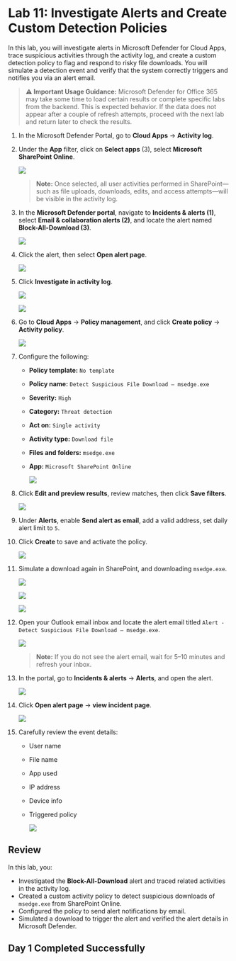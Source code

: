 # Lab 11: Investigate Alerts and Create Custom Detection Policies

In this lab, you will investigate alerts in Microsoft Defender for Cloud Apps, trace suspicious activities through the activity log, and create a custom detection policy to flag and respond to risky file downloads. You will simulate a detection event and verify that the system correctly triggers and notifies you via an alert email.

> **⚠ Important Usage Guidance:** Microsoft Defender for Office 365 may take some time to load certain results or complete specific labs from the backend. This is expected behavior. If the data does not appear after a couple of refresh attempts, proceed with the next lab and return later to check the results.

1. In the Microsoft Defender Portal, go to **Cloud Apps** → **Activity log**.

1. Under the **App** filter, click on **Select apps** (3), select **Microsoft SharePoint Online**.

   ![](./media/p-0-1.png)

   > **Note:** Once selected, all user activities performed in SharePoint—such as file uploads, downloads, edits, and access attempts—will be visible in the activity log.

1. In the **Microsoft Defender portal**, navigate to **Incidents & alerts (1)**, select **Email & collaboration alerts (2)**, and locate the alert named **Block-All-Download (3)**.

   ![](./media/ex4_g_r_1.png)

1. Click the alert, then select **Open alert page**.

   ![](./media/p-1-7.png)

1. Click **Investigate in activity log**.

   ![](./media/p-1-8.png)

   ![](./media/p-1-9.png)

1. Go to **Cloud Apps** → **Policy management**, and click **Create policy** → **Activity policy**.

   ![](./media/p-1-1.png)

1. Configure the following:

   - **Policy template:** `No template`
   - **Policy name:** `Detect Suspicious File Download – msedge.exe`
   - **Severity:** `High`
   - **Category:** `Threat detection`
   - **Act on:** `Single activity`
   - **Activity type:** `Download file`
   - **Files and folders:** `msedge.exe`
   - **App:** `Microsoft SharePoint Online`

      ![](./media/p-1-2.png)

1. Click **Edit and preview results**, review matches, then click **Save filters**.

   ![](./media/p-1-3.png)

1. Under **Alerts**, enable **Send alert as email**, add a valid address, set daily alert limit to `5`.

1. Click **Create** to save and activate the policy.

   ![](./media/p-1-4.png)

1. Simulate a download again in SharePoint, and downloading `msedge.exe`.

   ![](./media/g-3-6.png)

   ![](./media/g-3-7.png)

   ![](./media/g-3-8.png)

1. Open your Outlook email inbox and locate the alert email titled `Alert - Detect Suspicious File Download – msedge.exe`.

   ![](./media/p-1-5.png)

   > **Note:** If you do not see the alert email, wait for 5–10 minutes and refresh your inbox.

1. In the portal, go to **Incidents & alerts** → **Alerts**, and open the alert.

   ![](./media/grpg-1-3.png)

1. Click **Open alert page** → **view incident page**.

   ![](./media/grpg-1-4.png)

1. Carefully review the event details:

   - User name
   - File name
   - App used
   - IP address
   - Device info
   - Triggered policy

      ![](./media/grpg-1-5.png)

## Review

In this lab, you:
- Investigated the **Block-All-Download** alert and traced related activities in the activity log.
- Created a custom activity policy to detect suspicious downloads of `msedge.exe` from SharePoint Online.
- Configured the policy to send alert notifications by email.
- Simulated a download to trigger the alert and verified the alert details in Microsoft Defender.

## Day 1 Completed Successfully
